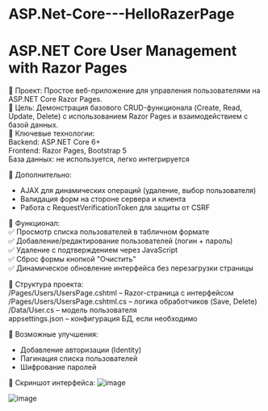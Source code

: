 # ASP.Net-Core---HelloRazerPage
ASP.NET Core User Management with Razor Pages
===
🔹 Проект: Простое веб-приложение для управления пользователями на ASP.NET Core Razor Pages. <br />
🔹 Цель: Демонстрация базового CRUD-функционала (Create, Read, Update, Delete) с использованием Razor Pages и взаимодействием с базой данных. <br />
🔹 Ключевые технологии: <br />
Backend: ASP.NET Core 6+ <br />
Frontend: Razor Pages, Bootstrap 5 <br />
База данных: не используется, легко интегрируется  <br />

🔹 Дополнительно:
- AJAX для динамических операций (удаление, выбор пользователя)
- Валидация форм на стороне сервера и клиента
- Работа с RequestVerificationToken для защиты от CSRF

🔹 Функционал: <br>
✅ Просмотр списка пользователей в табличном формате <br>
✅ Добавление/редактирование пользователей (логин + пароль) <br>
✅ Удаление с подтверждением через JavaScript <br>
✅ Сброс формы кнопкой "Очистить" <br>
✅ Динамическое обновление интерфейса без перезагрузки страницы <br>

🔹 Структура проекта: <br>
/Pages/Users/UsersPage.cshtml         – Razor-страница с интерфейсом <br />
/Pages/Users/UsersPage.cshtml.cs      – логика обработчиков (Save, Delete) <br />
/Data/User.cs                         – модель пользователя <br />
appsettings.json                      – конфигурация БД, если необходимо <br />

🔹 Возможные улучшения:
- Добавление авторизации (Identity)
- Пагинация списка пользователей
- Шифрование паролей
    
🔹 Скриншот интерфейса:
![image](https://github.com/user-attachments/assets/e85bfc02-46e5-4fba-8a39-74f45b9f12b8)

![image](https://github.com/user-attachments/assets/bf5fb65c-a889-4e69-a7ea-949f6479a6ca)


